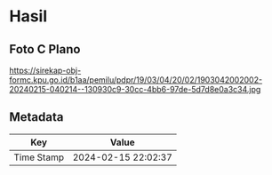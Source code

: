 # Hasil

## Foto C Plano

https://sirekap-obj-formc.kpu.go.id/b1aa/pemilu/pdpr/19/03/04/20/02/1903042002002-20240215-040214--130930c9-30cc-4bb6-97de-5d7d8e0a3c34.jpg


## Metadata

| Key        | Value               |
| ---------- | ------------------- |
| Time Stamp | 2024-02-15 22:02:37 |



